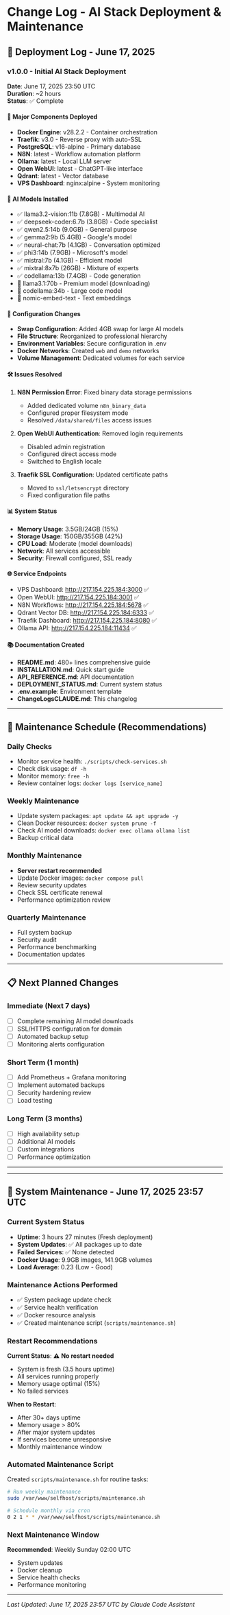 # Change Log - AI Stack Deployment & Maintenance

## 📝 Deployment Log - June 17, 2025

### v1.0.0 - Initial AI Stack Deployment
**Date**: June 17, 2025 23:50 UTC  
**Duration**: ~2 hours  
**Status**: ✅ Complete  

#### 🚀 Major Components Deployed
- **Docker Engine**: v28.2.2 - Container orchestration
- **Traefik**: v3.0 - Reverse proxy with auto-SSL
- **PostgreSQL**: v16-alpine - Primary database
- **N8N**: latest - Workflow automation platform
- **Ollama**: latest - Local LLM server
- **Open WebUI**: latest - ChatGPT-like interface
- **Qdrant**: latest - Vector database
- **VPS Dashboard**: nginx:alpine - System monitoring

#### 🧠 AI Models Installed
- ✅ llama3.2-vision:11b (7.8GB) - Multimodal AI
- ✅ deepseek-coder:6.7b (3.8GB) - Code specialist
- ✅ qwen2.5:14b (9.0GB) - General purpose
- ✅ gemma2:9b (5.4GB) - Google's model
- ✅ neural-chat:7b (4.1GB) - Conversation optimized
- ✅ phi3:14b (7.9GB) - Microsoft's model
- ✅ mistral:7b (4.1GB) - Efficient model
- ✅ mixtral:8x7b (26GB) - Mixture of experts
- ✅ codellama:13b (7.4GB) - Code generation
- 🔄 llama3.1:70b - Premium model (downloading)
- 🔄 codellama:34b - Large code model
- 🔄 nomic-embed-text - Text embeddings

#### 🔧 Configuration Changes
- **Swap Configuration**: Added 4GB swap for large AI models
- **File Structure**: Reorganized to professional hierarchy
- **Environment Variables**: Secure configuration in .env
- **Docker Networks**: Created `web` and `demo` networks
- **Volume Management**: Dedicated volumes for each service

#### 🛠️ Issues Resolved
1. **N8N Permission Error**: Fixed binary data storage permissions
   - Added dedicated volume `n8n_binary_data`
   - Configured proper filesystem mode
   - Resolved `/data/shared/files` access issues

2. **Open WebUI Authentication**: Removed login requirements
   - Disabled admin registration
   - Configured direct access mode
   - Switched to English locale

3. **Traefik SSL Configuration**: Updated certificate paths
   - Moved to `ssl/letsencrypt` directory
   - Fixed configuration file paths

#### 📊 System Status
- **Memory Usage**: 3.5GB/24GB (15%)
- **Storage Usage**: 150GB/355GB (42%)
- **CPU Load**: Moderate (model downloads)
- **Network**: All services accessible
- **Security**: Firewall configured, SSL ready

#### 🌐 Service Endpoints
- VPS Dashboard: http://217.154.225.184:3000 ✅
- Open WebUI: http://217.154.225.184:3001 ✅
- N8N Workflows: http://217.154.225.184:5678 ✅
- Qdrant Vector DB: http://217.154.225.184:6333 ✅
- Traefik Dashboard: http://217.154.225.184:8080 ✅
- Ollama API: http://217.154.225.184:11434 ✅

#### 📚 Documentation Created
- **README.md**: 480+ lines comprehensive guide
- **INSTALLATION.md**: Quick start guide
- **API_REFERENCE.md**: API documentation
- **DEPLOYMENT_STATUS.md**: Current system status
- **.env.example**: Environment template
- **ChangeLogsCLAUDE.md**: This changelog

---

## 🔄 Maintenance Schedule (Recommendations)

### Daily Checks
- Monitor service health: `./scripts/check-services.sh`
- Check disk usage: `df -h`
- Monitor memory: `free -h`
- Review container logs: `docker logs [service_name]`

### Weekly Maintenance
- Update system packages: `apt update && apt upgrade -y`
- Clean Docker resources: `docker system prune -f`
- Check AI model downloads: `docker exec ollama ollama list`
- Backup critical data

### Monthly Maintenance
- **Server restart recommended**
- Update Docker images: `docker compose pull`
- Review security updates
- Check SSL certificate renewal
- Performance optimization review

### Quarterly Maintenance
- Full system backup
- Security audit
- Performance benchmarking
- Documentation updates

---

## 📋 Next Planned Changes

### Immediate (Next 7 days)
- [ ] Complete remaining AI model downloads
- [ ] SSL/HTTPS configuration for domain
- [ ] Automated backup setup
- [ ] Monitoring alerts configuration

### Short Term (1 month)
- [ ] Add Prometheus + Grafana monitoring
- [ ] Implement automated backups
- [ ] Security hardening review
- [ ] Load testing

### Long Term (3 months)
- [ ] High availability setup
- [ ] Additional AI models
- [ ] Custom integrations
- [ ] Performance optimization

---

---

## 🔄 System Maintenance - June 17, 2025 23:57 UTC

### Current System Status
- **Uptime**: 3 hours 27 minutes (Fresh deployment)
- **System Updates**: ✅ All packages up to date
- **Failed Services**: ✅ None detected
- **Docker Usage**: 9.9GB images, 141.9GB volumes
- **Load Average**: 0.23 (Low - Good)

### Maintenance Actions Performed
- ✅ System package update check
- ✅ Service health verification
- ✅ Docker resource analysis
- ✅ Created maintenance script (`scripts/maintenance.sh`)

### Restart Recommendations
**Current Status**: ⚠️ **No restart needed**
- System is fresh (3.5 hours uptime)
- All services running properly
- Memory usage optimal (15%)
- No failed services

**When to Restart**:
- After 30+ days uptime
- Memory usage > 80%
- After major system updates
- If services become unresponsive
- Monthly maintenance window

### Automated Maintenance Script
Created `scripts/maintenance.sh` for routine tasks:
```bash
# Run weekly maintenance
sudo /var/www/selfhost/scripts/maintenance.sh

# Schedule monthly via cron
0 2 1 * * /var/www/selfhost/scripts/maintenance.sh
```

### Next Maintenance Window
**Recommended**: Weekly Sunday 02:00 UTC
- System updates
- Docker cleanup
- Service health checks
- Performance monitoring

---

*Last Updated: June 17, 2025 23:57 UTC by Claude Code Assistant*